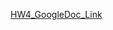 [HW4_GoogleDoc_Link](https://docs.google.com/document/d/e/2PACX-1vSHNGUNvrD9JaWXhWr5784tLiMwCb1kwRvpyhZPW73hiiNOWwq-0994XWO2rxaGecWWqi51LstwniS8/pub)
